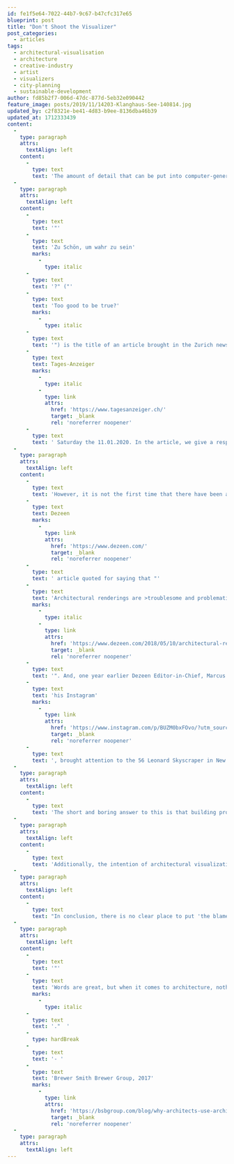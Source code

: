 ```yaml
---
id: fe1f5e64-7022-44b7-9c67-b47cfc317e65
blueprint: post
title: "Don't Shoot the Visualizer"
post_categories:
  - articles
tags:
  - architectural-visualisation
  - architecture
  - creative-industry
  - artist
  - visualizers
  - city-planning
  - sustainable-development
author: fd85b2f7-006d-47dc-877d-5eb32e090442
feature_image: posts/2019/11/14203-Klanghaus-See-140814.jpg
updated_by: c2f8321e-be41-4d83-b9ee-8136dba46b39
updated_at: 1712333439
content:
  -
    type: paragraph
    attrs:
      textAlign: left
    content:
      -
        type: text
        text: 'The amount of detail that can be put into computer-generated images (CGI) is unlimited. Sometimes it is hard to distinguish ideas from reality, which from time to time cause disappointment when the final results deviate from the architectural visualization.'
  -
    type: paragraph
    attrs:
      textAlign: left
    content:
      -
        type: text
        text: '"'
      -
        type: text
        text: 'Zu Schön, um wahr zu sein'
        marks:
          -
            type: italic
      -
        type: text
        text: '?" ("'
      -
        type: text
        text: 'Too good to be true?'
        marks:
          -
            type: italic
      -
        type: text
        text: '") is the title of an article brought in the Zurich newspaper '
      -
        type: text
        text: Tages-Anzeiger
        marks:
          -
            type: italic
          -
            type: link
            attrs:
              href: 'https://www.tagesanzeiger.ch/'
              target: _blank
              rel: 'noreferrer noopener'
      -
        type: text
        text: ' Saturday the 11.01.2020. In the article, we give a response to the critique that architectural visualizations, from time to time, are disappointingly far from the realization.'
  -
    type: paragraph
    attrs:
      textAlign: left
    content:
      -
        type: text
        text: 'However, it is not the first time that there have been aimed sharp attention on this topic. In May 2018 Es Devlin was in a '
      -
        type: text
        text: Dezeen
        marks:
          -
            type: link
            attrs:
              href: 'https://www.dezeen.com/'
              target: _blank
              rel: 'noreferrer noopener'
      -
        type: text
        text: ' article quoted for saying that "'
      -
        type: text
        text: 'Architectural renderings are >troublesome and problematic<'
        marks:
          -
            type: italic
          -
            type: link
            attrs:
              href: 'https://www.dezeen.com/2018/05/10/architectural-renderings-troublesome-problematic-es-devlin-interview/'
              target: _blank
              rel: 'noreferrer noopener'
      -
        type: text
        text: '". And, one year earlier Dezeen Editor-in-Chief, Marcus Fairs, on '
      -
        type: text
        text: 'his Instagram'
        marks:
          -
            type: link
            attrs:
              href: 'https://www.instagram.com/p/BUZM0bxFOvo/?utm_source=ig_embed'
              target: _blank
              rel: 'noreferrer noopener'
      -
        type: text
        text: ', brought attention to the 56 Leonard Skyscraper in New York, which he frustrated pointed out deviated from its architectural visualizations.'
  -
    type: paragraph
    attrs:
      textAlign: left
    content:
      -
        type: text
        text: 'The short and boring answer to this is that building projects are intellective processes that last years and includes decisions that have to be taken appropriate to one another. And that building projects including tons of decisions regarding design, needs, function, materials, sustainability, budget, technology, legal permits, location, stakeholder expectations, execution and more. Therefore, many things can change over the years of planning and latter building and since changes affect one another it is plain logic that an architectural visualization of a given design most likely will vary from the finished result.'
  -
    type: paragraph
    attrs:
      textAlign: left
    content:
      -
        type: text
        text: 'Additionally, the intention of architectural visualizations is not to make a one-to-one replication of a future building project, it is to prove a design and portray the atmosphere the the buildign will add to its surroundings. Even though visualisation is a marketing tool it also is an artistic discipline and a paid service.'
  -
    type: paragraph
    attrs:
      textAlign: left
    content:
      -
        type: text
        text: "In conclusion, there is no clear place to put 'the blame' for a building design's deviations and development when it is taken from idea to realization. Disappointment may occur from time to time when the 'promised' design is not delivered. However, it is important to remember that the information that is transferred within an architectural visualization is much more than just the visual appearance of the design."
  -
    type: paragraph
    attrs:
      textAlign: left
    content:
      -
        type: text
        text: '"'
      -
        type: text
        text: 'Words are great, but when it comes to architecture, nothing speaks like giving a true impression of your design through visualization'
        marks:
          -
            type: italic
      -
        type: text
        text: '."  '
      -
        type: hardBreak
      -
        type: text
        text: '- '
      -
        type: text
        text: 'Brewer Smith Brewer Group, 2017'
        marks:
          -
            type: link
            attrs:
              href: 'https://bsbgroup.com/blog/why-architects-use-architectural-visualisation/'
              target: _blank
              rel: 'noreferrer noopener'
  -
    type: paragraph
    attrs:
      textAlign: left
---
```

